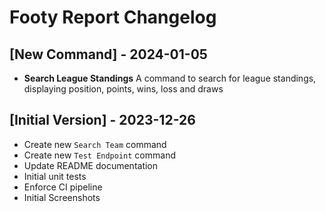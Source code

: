 # Footy Report Changelog

## [New Command] - 2024-01-05

- **Search League Standings** A command to search for league standings, displaying position, points, wins, loss and draws

## [Initial Version] - 2023-12-26

- Create new `Search Team` command
- Create new `Test Endpoint` command
- Update README documentation
- Initial unit tests
- Enforce CI pipeline
- Initial Screenshots
